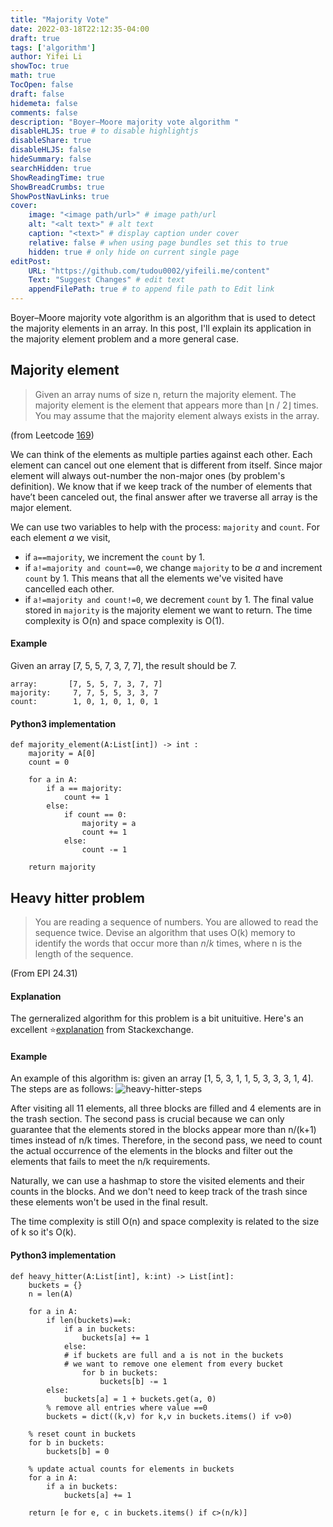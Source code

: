 ```yaml
---
title: "Majority Vote"
date: 2022-03-18T22:12:35-04:00
draft: true
tags: ['algorithm']
author: Yifei Li
showToc: true
math: true
TocOpen: false
draft: false
hidemeta: false
comments: false
description: "Boyer–Moore majority vote algorithm "
disableHLJS: true # to disable highlightjs
disableShare: true
disableHLJS: false
hideSummary: false
searchHidden: true
ShowReadingTime: true
ShowBreadCrumbs: true
ShowPostNavLinks: true
cover:
    image: "<image path/url>" # image path/url
    alt: "<alt text>" # alt text
    caption: "<text>" # display caption under cover
    relative: false # when using page bundles set this to true
    hidden: true # only hide on current single page
editPost:
    URL: "https://github.com/tudou0002/yifeili.me/content"
    Text: "Suggest Changes" # edit text
    appendFilePath: true # to append file path to Edit link
---
```


Boyer–Moore majority vote algorithm is an algorithm that is used to detect the majority elements in an array. In this post, I'll explain its application in the majority element problem and a more general case. 

## Majority element

>Given an array nums of size n, return the majority element.
>The majority element is the element that appears more than ⌊n / 2⌋ times. You may assume that the majority element always exists in the array.

(from Leetcode [169](https://leetcode.com/problems/majority-element/))

We can think of the elements as multiple parties against each other. Each element can cancel out one element that is different from itself. Since major element will always out-number the non-major ones (by problem's definition). We know that if we keep track of the number of elements that have’t been canceled out, the final answer after we traverse all array is the major element. 

We can use two variables to help with the process: `majority` and `count`. For each element $a$ we visit, 
- if `a==majority`, we increment the `count` by 1.
- if `a!=majority and count==0`, we change `majority` to be $a$ and increment `count` by 1. This means that all the elements we've visited have cancelled each other.
- if `a!=majority and count!=0`, we decrement `count` by 1.
The final value stored in `majority` is the majority element we want to return. The time complexity is O(n) and space complexity is O(1).

#### Example
Given an array [7, 5, 5, 7, 3, 7, 7], the result should be 7. 
```
array:       [7, 5, 5, 7, 3, 7, 7]
majority:     7, 7, 5, 5, 3, 3, 7
count:        1, 0, 1, 0, 1, 0, 1
```

#### Python3 implementation
```python3
def majority_element(A:List[int]) -> int :
    majority = A[0]
    count = 0

    for a in A:
        if a == majority:
            count += 1
        else:
            if count == 0:
                majority = a
                count += 1
            else:
                count -= 1

    return majority
```

## Heavy hitter problem
> You are reading a sequence of numbers. You are allowed to read the sequence twice. Devise an algorithm that uses O(k) memory to identify the words that occur more than $n/k$ times, where n is the length of the sequence.

(From EPI 24.31)  

#### Explanation
The gerneralized algorithm for this problem is a bit unituitive. Here's an excellent :star:[explanation](https://cs.stackexchange.com/a/91805 ) from Stackexchange.

#### Example
An example of this algorithm is: given an array [1, 5, 3, 1, 1, 5, 3, 3, 3, 1, 4]. The steps are as follows:
![heavy-hitter-steps](/majority-vote.PNG#center)

After visiting all 11 elements, all three blocks are filled and 4 elements are in the trash section. The second pass is crucial because we can only guarantee that the elements stored in the blocks appear more than n/(k+1) times instead of n/k times. Therefore, in the second pass, we need to count the actual occurrence of the elements in the blocks and filter out the elements that fails to meet the n/k requirements.

Naturally, we can use a hashmap to store the visited elements and their counts in the blocks. And we don't need to keep track of the trash since these elements won't be used in the final result.

The time complexity is still O(n) and space complexity is related to the size of k so it's O(k).

#### Python3 implementation
```python3
def heavy_hitter(A:List[int], k:int) -> List[int]: 
    buckets = {}
    n = len(A)

    for a in A:
        if len(buckets)==k:
            if a in buckets:
                buckets[a] += 1
            else:
            # if buckets are full and a is not in the buckets
            # we want to remove one element from every bucket
                for b in buckets:
                    buckets[b] -= 1
        else:
            buckets[a] = 1 + buckets.get(a, 0)
        % remove all entries where value ==0
        buckets = dict((k,v) for k,v in buckets.items() if v>0)

    % reset count in buckets
    for b in buckets:
        buckets[b] = 0

    % update actual counts for elements in buckets
    for a in A:
        if a in buckets:
            buckets[a] += 1
    
    return [e for e, c in buckets.items() if c>(n/k)]
    
```









